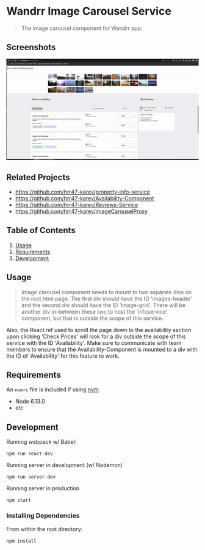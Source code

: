 # Wandrr Image Carousel Service

> The image carousel component for Wandrr app.

## Screenshots
![modal](imagecarousel.gif)

## Related Projects

  - https://github.com/hrr47-karev/property-info-service
  - https://github.com/hrr47-karev/Availability-Component
  - https://github.com/hrr47-karev/Reviews-Service
  - https://github.com/hrr47-karev/imageCarouselProxy

## Table of Contents

1. [Usage](#Usage)
1. [Requirements](#requirements)
1. [Development](#development)

## Usage

> Image carousel component needs to mount to two separate divs on the root html page. The first div should have the ID 'images-header' and the second div should have the ID 'image-grid'. There will be another div in-between these two to host the 'infoservice' component, but that is outside the scope of this service.

Also, the React.ref used to scroll the page down to the availability section upon clicking 'Check Prices' will look for a div outside the scope of this service with the ID 'Availability'. Make sure to communicate with team members to ensure that the Availability-Component is mounted to a div with the ID of 'Availability' for this feature to work. 

## Requirements

An `nvmrc` file is included if using [nvm](https://github.com/creationix/nvm).

- Node 6.13.0
- etc

## Development

Running webpack w/ Babel:

```
npm run react-dev
```

Running server in development (w/ Nodemon)

```
npm run server-dev
```

Running server in production

```
npm start
```

### Installing Dependencies

From within the root directory:

```sh
npm install
```


